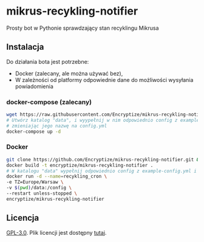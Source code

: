
# mikrus-recykling-notifier

Prosty bot w Pythonie sprawdzający stan recyklingu Mikrusa

## Instalacja
Do działania bota jest potrzebne:

 - Docker (zalecany, ale można używać bez),
 - W zależności od platformy odpowiednie dane do możliwości wysyłania powiadomienia
### docker-compose (zalecany)
```bash
wget https://raw.githubusercontent.com/Encryptize/mikrus-recykling-notifier/master/docker-compose.yaml
# Utwórz katalog "data", i wyypełnij w nim odpowiednio config z example-config.yml
# zmieniając jego nazwę na config.yml
docker-compose up -d
```

### Docker
```bash
git clone https://github.com/Encryptize/mikrus-recykling-notifier.git && cd mikrus-recykling-notifier
docker build -t encryptize/mikrus-recykling-notifier .
# W katalogu "data" wypełnij odpowiednio config z example-config.yml i nazwij go config.yml
docker run -d --name=recykling_cron \
-e TZ=Europe/Warsaw \
-v $(pwd)/data:/config \
--restart unless-stopped \
encryptize/mikrus-recykling-notifier
```

## Licencja
[GPL-3.0](https://www.gnu.org/licenses/gpl-3.0.html). Plik licencji jest dostępny [tutaj](LICENSE).
